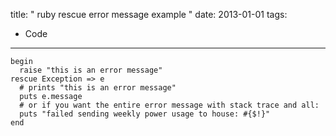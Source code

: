 title: " ruby rescue error message example "
date: 2013-01-01
tags:
- Code
---


```
begin
  raise "this is an error message"
rescue Exception => e
  # prints "this is an error message"
  puts e.message
  # or if you want the entire error message with stack trace and all:
  puts "failed sending weekly power usage to house: #{$!}"
end
```


